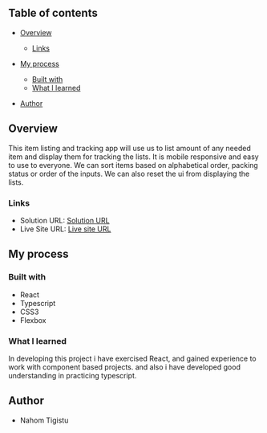 ## Table of contents

- [Overview](#overview)
  - [Links](#links)
- [My process](#my-process)

  - [Built with](#built-with)
  - [What I learned](#what-i-learned)

- [Author](#author)

## Overview

This item listing and tracking app will use us to list amount of any needed item and display them for tracking the lists. It is mobile responsive and easy to use to everyone. We can sort items based on alphabetical order, packing status or order of the inputs. We can also reset the ui from displaying the lists.

### Links

- Solution URL: [Solution URL](https://github.com/Nahom77/travell-list-app)
- Live Site URL: [Live site URL]()

## My process

### Built with

- React
- Typescript
- CSS3
- Flexbox

### What I learned

In developing this project i have exercised React, and gained experience to work with component based projects. and also i have developed good understanding in practicing typescript.

## Author

- Nahom Tigistu
